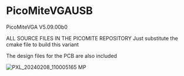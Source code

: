 # PicoMiteVGAUSB

PicoMiteVGA V5.09.00b0<p>

ALL SOURCE FILES IN THE PICOMITE REPOSITORY
Just substitute the cmake file to build this variant

The design files for the PCB are also included

![PXL_20240208_110005165 MP](https://github.com/UKTailwind/PicoMiteVGAUSB/assets/54285187/0c338f51-08fd-4a65-96e7-bcec139dcd60)
